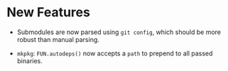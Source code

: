 New Features
============

* Submodules are now parsed using `git config`, which should be more robust than
  manual parsing.

* `mkpkg`: `FUN.autodeps()` now accepts a `path` to prepend to all passed binaries.
